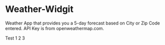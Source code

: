 # Weather-Widgit
Weather App that provides you a 5-day forecast based on City or Zip Code entered. API Key is from openweathermap.com.

Test 1 2 3
